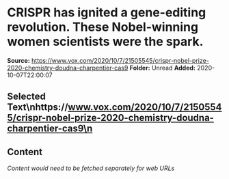 # CRISPR has ignited a gene-editing revolution. These Nobel-winning women scientists were the spark.

**Source:** https://www.vox.com/2020/10/7/21505545/crispr-nobel-prize-2020-chemistry-doudna-charpentier-cas9
**Folder:** Unread
**Added:** 2020-10-07T22:00:07


## Selected Text\nhttps://www.vox.com/2020/10/7/21505545/crispr-nobel-prize-2020-chemistry-doudna-charpentier-cas9\n

## Content
*Content would need to be fetched separately for web URLs*
